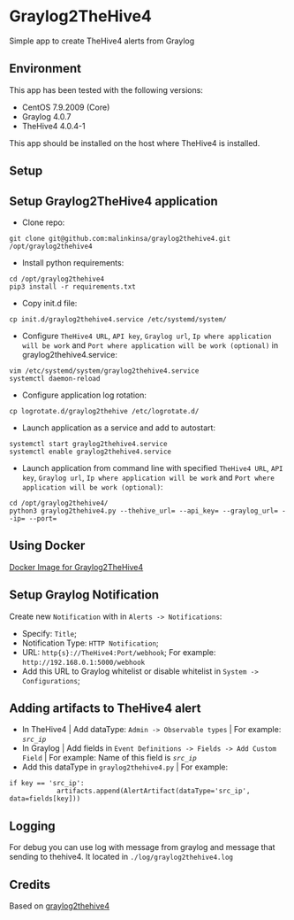 # Graylog2TheHive4

Simple app to create TheHive4 alerts from Graylog

## Environment

This app has been tested with the following versions:
- CentOS 7.9.2009 (Core)
- Graylog 4.0.7
- TheHive4 4.0.4-1

This app should be installed on the host where TheHive4 is installed.
## Setup
## Setup Graylog2TheHive4 application

- Clone repo:

```
git clone git@github.com:malinkinsa/graylog2thehive4.git /opt/graylog2thehive4
```

- Install python requirements:

```
cd /opt/graylog2thehive4
pip3 install -r requirements.txt
```

- Copy init.d file:

```
cp init.d/graylog2thehive4.service /etc/systemd/system/
```

- Configure `TheHive4 URL`, `API key`, `Graylog url`, `Ip where application will be work` and `Port where application will be work (optional)` in graylog2thehive4.service:

```
vim /etc/systemd/system/graylog2thehive4.service
systemctl daemon-reload
```

- Configure application log rotation:

```
cp logrotate.d/graylog2thehive /etc/logrotate.d/
```

- Launch application as a service and add to autostart:

```
systemctl start graylog2thehive4.service
systemctl enable graylog2thehive4.service
```

- Launch application from command line with specified `TheHive4 URL`, `API key`, `Graylog url`, `Ip where application will be work` and `Port where application will be work (optional)`:

```
cd /opt/graylog2thehive4/
python3 graylog2thehive4.py --thehive_url= --api_key= --graylog_url= --ip= --port=
```

## Using Docker

[Docker Image for Graylog2TheHive4](https://github.com/malinkinsa/docker-graylog2thehive4)

## Setup Graylog Notification

Create new `Notification` with  in `Alerts -> Notifications`:

- Specify: `Title`;
- Notification Type: `HTTP Notification`;
- URL: `http{s}://TheHive4:Port/webhook`; For example: `http://192.168.0.1:5000/webhook`
- Add this URL to Graylog whitelist or disable whitelist in `System -> Configurations`;

## Adding artifacts to TheHive4 alert

- In TheHive4 | Add dataType: `Admin -> Observable types` | For example: *`src_ip`*
- In Graylog | Add fields in `Event Definitions -> Fields -> Add Custom Field` | For example: Name of this field is *`src_ip`*
- Add this dataType in `graylog2thehive4.py` | For example:

```
if key == 'src_ip':
            artifacts.append(AlertArtifact(dataType='src_ip', data=fields[key]))
```

## Logging

For debug you can use log with message from graylog and message that sending to thehive4. It located in `./log/graylog2thehive4.log`

## Credits

Based on [graylog2thehive4](https://github.com/H2Cyber/Graylog2TheHive4) 

